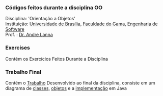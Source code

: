 ### Códigos feitos durante a disciplina OO
Disciplina: 'Orientação a Objetos'  
Instituição: [Universidade de Brasília](https://international.unb.br/), [Faculdade do Gama](https://fga.unb.br/), [Engenharia de Software](http://software.unb.br)    
Prof. : [Dr. Andre Lanna](https://github.com/andrelanna)  

### Exercises
Contém os Exercícios Feitos Durante a Disciplina  

### Trabalho Final
Contém o [Trabalho](Trabalho/) Desenvolvido ao final da disciplina, consiste em um diagrama de [classes](Trabalho/Diagrams/Class_Diagram.jpg), [objetos](Trabalho/Diagrams/Object_Diagram.png) e a [implementação](Trabalho/entrega/) em Java  